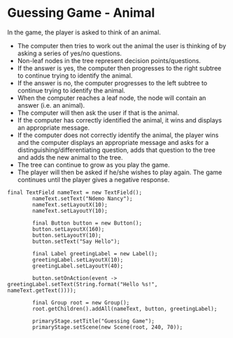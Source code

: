 # Guessing Game - Animal

In the game, the player is asked to think of an animal.
- The computer then tries to work out the animal the user is thinking of by asking a series of yes/no questions.
- Non-leaf nodes in the tree represent decision points/questions.
- If the answer is yes, the computer then progresses to the right subtree to continue trying to identify the animal.
- If the answer is no, the computer progresses to the left subtree to continue trying to identify the animal.
- When the computer reaches a leaf node, the node will contain an answer (i.e. an animal).
- The computer will then ask the user if that is the animal.
- If the computer has correctly identified the animal, it wins and displays an appropriate message.
- If the computer does not correctly identify the animal, the player wins and the computer displays an appropriate message and asks for a distinguishing/differentiating question, adds that question to the tree and adds the new animal to the tree.
- The tree can continue to grow as you play the game.
- The player will then be asked if he/she wishes to play again. The game continues until the player gives a negative response.


```
final TextField nameText = new TextField();
        nameText.setText("Ndemo Nancy");
        nameText.setLayoutX(10);
        nameText.setLayoutY(10);

        final Button button = new Button();
        button.setLayoutX(160);
        button.setLayoutY(10);
        button.setText("Say Hello");

        final Label greetingLabel = new Label();
        greetingLabel.setLayoutX(10);
        greetingLabel.setLayoutY(40);

        button.setOnAction(event -> greetingLabel.setText(String.format("Hello %s!", nameText.getText())));

        final Group root = new Group();
        root.getChildren().addAll(nameText, button, greetingLabel);

        primaryStage.setTitle("Guessing Game");
        primaryStage.setScene(new Scene(root, 240, 70));
```
